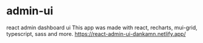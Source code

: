 # admin-ui
react admin dashboard ui
This app was made with react, recharts, mui-grid, typescript, sass and more.
https://react-admin-ui-dankamn.netlify.app/
